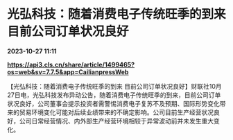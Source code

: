 # 光弘科技：随着消费电子传统旺季的到来 目前公司订单状况良好

**2023-10-27 11:11**

**https://api3.cls.cn/share/article/1499465?os=web&sv=7.7.5&app=CailianpressWeb**

【光弘科技：随着消费电子传统旺季的到来 目前公司订单状况良好】财联社10月27日电，光弘科技发布异动公告，随着消费电子传统旺季的到来，目前公司订单状况良好，公司董事会提示投资者需警惕消费电子复苏不及预期、国际形势变化带来的贸易环境变化可能对后续业绩带来的不确定影响。公司目前生产经营状况良好，公司日常经营情况、内外部生产经营环境相较于异常波动前并未发生重大变化。